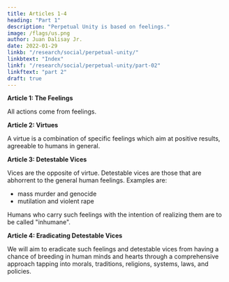 ```yaml
---
title: Articles 1-4
heading: "Part 1"
description: "Perpetual Unity is based on feelings."
image: /flags/us.png
author: Juan Dalisay Jr.
date: 2022-01-29
linkb: "/research/social/perpetual-unity/"
linkbtext: "Index"
linkf: "/research/social/perpetual-unity/part-02"
linkftext: "part 2"
draft: true 
---
```


**Article 1: The Feelings**

All actions come from feelings. 


**Article 2: Virtues** 

A virtue is a combination of specific feelings which aim at positive results, agreeable to humans in general. 


**Article 3: Detestable Vices**

Vices are the opposite of virtue. Detestable vices are those that are abhorrent to the general human feelings. Examples are:

- mass murder and genocide
- mutilation and violent rape

Humans who carry such feelings with the intention of realizing them are to be called "inhumane". 


**Article 4: Eradicating Detestable Vices**

We will aim to eradicate such feelings and detestable vices from having a chance of breeding in human minds and hearts through a comprehensive approach tapping into morals, traditions, religions, systems, laws, and policies. 



